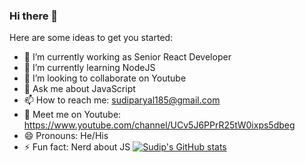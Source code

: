 ### Hi there 👋

Here are some ideas to get you started:

- 🔭 I’m currently working as Senior React Developer
- 🌱 I’m currently learning NodeJS
- 👯 I’m looking to collaborate on Youtube
- 💬 Ask me about JavaScript
- 📫 How to reach me: sudiparyal185@gmail.com
- 🚀 Meet me on Youtube: https://www.youtube.com/channel/UCv5J6PPrR25tW0ixps5dbeg 
- 😄 Pronouns: He/His
- ⚡ Fun fact: Nerd about JS
[![Sudip's GitHub stats](https://github-readme-stats.vercel.app/api?username=sudiparyal185)](https://github.com/anuraghazra/github-readme-stats)

